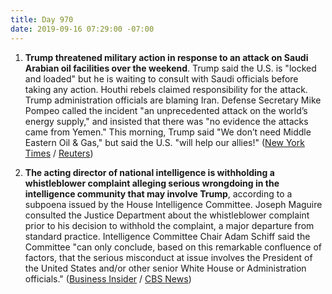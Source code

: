 ```yaml
---
title: Day 970
date: 2019-09-16 07:29:00 -07:00
---
```


1. **Trump threatened military action in response to an attack on Saudi Arabian oil facilities over the weekend**. Trump said the U.S. is "locked and loaded" but he is waiting to consult with Saudi officials before taking any action. Houthi rebels claimed responsibility for the attack. Trump administration officials are blaming Iran. Defense Secretary Mike Pompeo called the incident "an unprecedented attack on the world’s energy supply," and insisted that there was "no evidence the attacks came from Yemen." This morning, Trump said "We don’t need Middle Eastern Oil & Gas," but said the U.S. "will help our allies!" ([New York Times](https://www.nytimes.com/2019/09/15/world/middleeast/iran-us-saudi-arabia-attack.html) / [Reuters](https://www.reuters.com/article/us-saudi-aramco-trump-idUSKBN1W11B9))

2. **The acting director of national intelligence is withholding a whistleblower complaint alleging serious wrongdoing in the intelligence community that may involve Trump**, according to a subpoena issued by the House Intelligence Committee. Joseph Maguire consulted the Justice Department about the whistleblower complaint prior to his decision to withhold the complaint, a major departure from standard practice. Intelligence Committee Chair Adam Schiff said the Committee "can only conclude, based on this remarkable confluence of factors, that the serious misconduct at issue involves the President of the United States and/or other senior White House or Administration officials." ([Business Insider](https://www.businessinsider.com/house-intelligence-committee-subpoena-whistleblower-complaint-trump-2019-9) / [CBS News](https://www.cbsnews.com/news/adam-schiff-says-dni-cited-higher-authority-in-refusal-to-turn-over-whistleblower-complaint/))